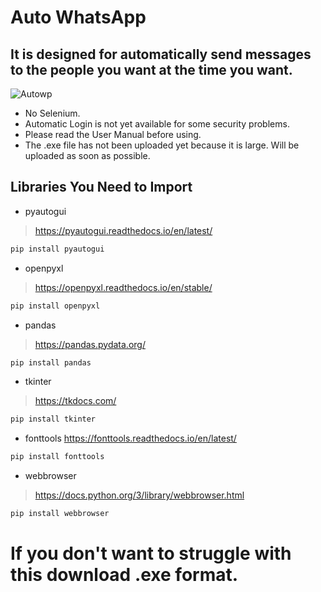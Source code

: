 # Auto WhatsApp
## It is designed for automatically send messages to the people you want at the time you want.

![Autowp](https://user-images.githubusercontent.com/77537079/131350643-98ec4473-5798-4a6d-9d2e-d6c22122f289.jpg)

- No Selenium.
- Automatic Login is not yet available for some security problems.
- Please read the User Manual before using.
- The .exe file has not been uploaded yet because it is large. Will be uploaded as soon as possible.

## Libraries You Need to Import

- pyautogui 
> https://pyautogui.readthedocs.io/en/latest/
```ruby
pip install pyautogui
```

- openpyxl
> https://openpyxl.readthedocs.io/en/stable/
```ruby
pip install openpyxl
```

- pandas 
> https://pandas.pydata.org/
```ruby
pip install pandas
```

- tkinter
> https://tkdocs.com/
```ruby
pip install tkinter
``` 

- fonttools
https://fonttools.readthedocs.io/en/latest/
```ruby
pip install fonttools
``` 

- webbrowser 
> https://docs.python.org/3/library/webbrowser.html
```ruby
pip install webbrowser
```
# If you don't want to struggle with this download .exe format.  
